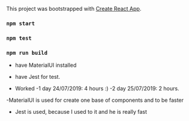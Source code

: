 This project was bootstrapped with [Create React App](https://github.com/facebook/create-react-app).


### `npm start`

### `npm test`

### `npm run build`

- have MaterialUI installed
- have Jest for test.
 
 - Worked 
    -1 day 24/07/2019: 4 hours :)
    -2 day 25/07/2019: 2 hours.


-MaterialUI is used for create one base of components and to be faster
- Jest is used, because I used to it and he is really fast